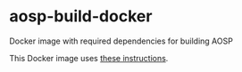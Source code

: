 # aosp-build-docker
Docker image with required dependencies for building AOSP

This Docker image uses [these instructions](https://source.android.com/setup/build/initializing).

